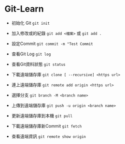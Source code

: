 # Git-Learn

* 初始化 Git
`git init`

* 加入修改或的紀錄
`git add <檔案>` 或 `git add .`

* 設定Commit
`git commit -m "Test Commit`

* 查看Git Log
`git log`

* 查看Git資料狀態
`git status`

* 下載遠端儲存庫
`git clone [ --recursive] <https url>`

* 連上遠端儲存庫
`git remote add origin <https url>`

* 選擇分支
`git branch -M <branch name>`

* 上傳到遠端儲存庫
`git push -u origin <branch name>`

* 更新遠端儲存庫到本機
`git pull`

* 下載遠端儲存庫新Commit
`git fetch`

* 查看遠端資訊
`git remote show origin`
